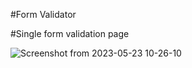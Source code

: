 
#Form Validator

#Single form validation page

![Screenshot from 2023-05-23 10-26-10](https://github.com/danielendaylalu1/FormValidator/assets/129397569/d6fda22a-d8fa-4b96-9ff2-db0b8b7473bb)
